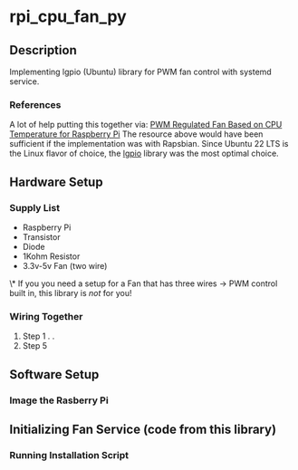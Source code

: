 # rpi_cpu_fan_py
## Description
Implementing lgpio (Ubuntu) library for PWM fan control with systemd service.

### References
A lot of help putting this together via:
[PWM Regulated Fan Based on CPU Temperature for Raspberry Pi](https://www.instructables.com/PWM-Regulated-Fan-Based-on-CPU-Temperature-for-Ras/)
The resource above would have been sufficient if the implementation was with Rapsbian. Since Ubuntu 22 LTS is the Linux flavor of choice, the [lgpio](https://ubuntu.com/tutorials/gpio-on-raspberry-pi#1-overview) library was the most optimal choice. 

## Hardware Setup

### Supply List

- Raspberry Pi
- Transistor
- Diode
- 1Kohm Resistor
- 3.3v-5v Fan (two wire)

\\* If you you need a setup for a Fan that has three wires -> PWM control built in, this library is *not* for you!

### Wiring Together

1. Step 1
.
.
5. Step 5

## Software Setup

### Image the Rasberry Pi

## Initializing Fan Service (code from this library)

### Running Installation Script



